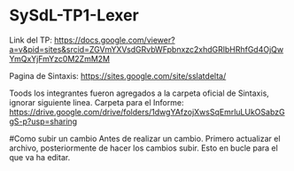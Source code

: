 # SySdL-TP1-Lexer

Link del TP: https://docs.google.com/viewer?a=v&pid=sites&srcid=ZGVmYXVsdGRvbWFpbnxzc2xhdGRlbHRhfGd4OjQwYmQxYjFmYzc0M2ZmM2M

Pagina de Sintaxis: https://sites.google.com/site/sslatdelta/

Toods los integrantes fueron agregados a la carpeta oficial de Sintaxis, ignorar siguiente linea.
Carpeta para el Informe: https://drive.google.com/drive/folders/1dwgYAfzojXwsSqEmrluLUkOSabzGgS-p?usp=sharing

#Como subir un cambio
Antes de realizar un cambio.
Primero actualizar el archivo, posteriormente de hacer los cambios subir.
Esto en bucle para el que va ha editar.
